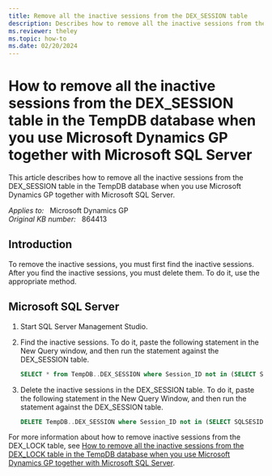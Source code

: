 ```yaml
---
title: Remove all the inactive sessions from the DEX_SESSION table
description: Describes how to remove all the inactive sessions from the DEX_SESSION table in the TempDB database.
ms.reviewer: theley
ms.topic: how-to
ms.date: 02/20/2024
---
```

# How to remove all the inactive sessions from the DEX_SESSION table in the TempDB database when you use Microsoft Dynamics GP together with Microsoft SQL Server

This article describes how to remove all the inactive sessions from the DEX_SESSION table in the TempDB database when you use Microsoft Dynamics GP together with Microsoft SQL Server.

_Applies to:_ &nbsp; Microsoft Dynamics GP  
_Original KB number:_ &nbsp; 864413

## Introduction

To remove the inactive sessions, you must first find the inactive sessions. After you find the inactive sessions, you must delete them. To do it, use the appropriate method.

## Microsoft SQL Server

1. Start SQL Server Management Studio.
2. Find the inactive sessions. To do it, paste the following statement in the New Query window, and then run the statement against the DEX_SESSION table.

    ```sql
    SELECT * from TempDB..DEX_SESSION where Session_ID not in (SELECT SQLSESID from DYNAMICS..ACTIVITY)
    ```

3. Delete the inactive sessions in the DEX_SESSION table. To do it, paste the following statement in the New Query Window, and then run the statement against the DEX_SESSION table.

    ```sql
    DELETE TempDB..DEX_SESSION where Session_ID not in (SELECT SQLSESID from DYNAMICS..ACTIVITY
    ```

For more information about how to remove inactive sessions from the DEX_LOCK table, see [How to remove all the inactive sessions from the DEX_LOCK table in the TempDB database when you use Microsoft Dynamics GP together with Microsoft SQL Server](https://support.microsoft.com/help/864411).
